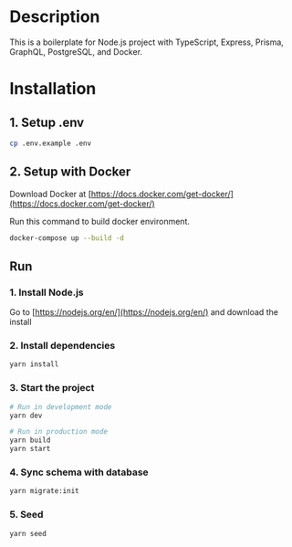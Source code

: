# Description

This is a boilerplate for Node.js project with TypeScript, Express, Prisma, GraphQL, PostgreSQL, and Docker.

# Installation

## 1. Setup .env

```bash
cp .env.example .env
```

## 2. Setup with Docker

Download Docker at [https://docs.docker.com/get-docker/](https://docs.docker.com/get-docker/)

Run this command to build docker environment.

```bash
docker-compose up --build -d
```

## Run

### 1. Install Node.js

Go to [https://nodejs.org/en/](https://nodejs.org/en/) and download the install

### 2. Install dependencies

```bash
yarn install
```

### 3. Start the project

```bash
# Run in development mode
yarn dev

# Run in production mode
yarn build
yarn start
```

### 4. Sync schema with database

```bash
yarn migrate:init
```

### 5. Seed

```bash
yarn seed
```
